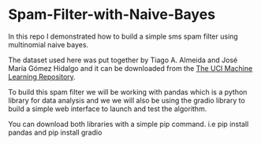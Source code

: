 # Spam-Filter-with-Naive-Bayes
In this repo I demonstrated how to build a simple sms spam filter using multinomial naive bayes.

The dataset used here was put together by Tiago A. Almeida and José María Gómez Hidalgo and it can be downloaded from the <a href='https://archive.ics.uci.edu/ml/datasets/sms+spam+collection'>The UCI Machine Learning Repository<a/>.

To build this spam filter we will be working with pandas which is a python library for data analysis and we we will also be using the gradio library to build a simple web interface to launch and test the algorithm.

You can download both libraries with a simple pip command.
i.e pip install pandas and pip install gradio
